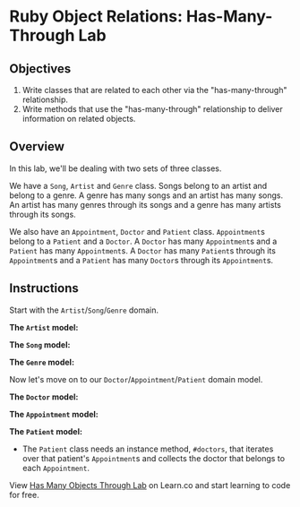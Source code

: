 # Ruby Object Relations: Has-Many-Through Lab

## Objectives

1.  Write classes that are related to each other via the "has-many-through"
    relationship.
2.  Write methods that use the "has-many-through" relationship to deliver
    information on related objects.

## Overview

In this lab, we'll be dealing with two sets of three classes.

We have a `Song`, `Artist` and `Genre` class. Songs belong to an artist and
belong to a genre. A genre has many songs and an artist has many songs. An
artist has many genres through its songs and a genre has many artists through
its songs.

We also have an `Appointment`, `Doctor` and `Patient` class. `Appointment`s belong
to a `Patient` and a `Doctor`. A `Doctor` has many `Appointment`s and a `Patient` has
many `Appointment`s. A `Doctor` has many `Patient`s through its `Appointment`s and a
`Patient` has many `Doctor`s through its `Appointment`s.

## Instructions

Start with the `Artist`/`Song`/`Genre` domain.

**The `Artist` model:**

<!-- - The `Artist` class needs a class variable `@@all` that begins as an empty array -->
<!-- - The `Artist` class needs a class method `.all` that lists each artist in the
  class variable -->
<!-- - An artist is initialized with a name and is saved in the `@@all` array. -->
<!-- - The `Artist` class needs an instance method, `#new_song`, that takes in an
  argument of a name and genre creates a new song. That song should know that it
  belongs to the artist. -->
<!-- - The `Artist` class needs an instance method, `#songs`, that iterates through all
  songs and finds the songs that belong to that artist. Try using `select` to
  achieve this. -->
<!-- - The `Artist` class needs an instance method, `#genres` that iterates over that
  artist's songs and collects the genre of each song. -->

**The `Song` model:**

<!-- - The `Song` class needs a class variable `@@all` that begins as an empty array. -->
<!-- - The `Song` class needs a class method `.all` that lists each song in the class
  variable. -->
<!-- - A song should be initialized with a name, an artist, and a genre, and be saved
  in the `@@all` array. -->

**The `Genre` model:**

<!-- - The `Genre` class needs a class variable `@@all` that begins as an empty array. -->
<!-- - The `Genre` class needs a class method `.all` that lists each genre in the class
  variable. -->
<!-- - A genre should be initialized with a name and be saved in the `@@all` array. -->
<!-- - The `Genre` class needs an instance method, `#songs`, that iterates through all
  songs and finds the songs that belong to that genre. -->
<!-- - The `Genre` class needs an instance method, `#artists`, that iterates over the
  genre's collection of songs and collects the artist that owns each song. -->

Now let's move on to our `Doctor`/`Appointment`/`Patient` domain model.

**The `Doctor` model:**

<!-- - The `Doctor` class needs a class variable `@@all` that begins as an empty array. -->
<!-- - The `Doctor` class needs a class method `.all` that lists each doctor in the
  class variable. -->
<!-- - A doctor should be initialized with a name and be saved in the `@@all` array. -->
<!-- - The `Doctor` class needs an instance method, `#new_appointment`, that takes in a
  an instance of the `Patient` class and a date, and creates a new `Appointment`. That
  `Appointment` should know that it belongs to the doctor -->
<!-- - The `Doctor` class needs an instance method, `#appointments`, that iterates
  through all `Appointment`s and finds those belonging to this doctor. -->
<!-- - The `Doctor` class needs an instance method, `#patients`, that iterates over
  that doctor's `Appointment`s and collects the patient that belongs to each
  `Appointment`s. -->

**The `Appointment` model:**

<!-- - The `Appointment` class needs a class variable `@@all` that begins as an empty array.
- The `Appointment` class needs a class method `.all` that lists each `Appointment`
  in the class variable. -->
<!-- - An `Appointment` should be initialized with a date (as a string, like `"Monday, August 1st"`), a patient, and a doctor. The `Appointment` should be saved in the
  `@@all` array. -->

**The `Patient` model:**

<!-- - The `Patient` class needs a class variable `@@all` that begins as an empty array.
- The `Patient` class needs a class method `.all` that lists each patient in the
  class variable. -->
<!-- - A patient is instantiated with a name and be saved in the `@@all` array. -->
<!-- - The `Patient` class needs an instance method, `#new_appointment`, that takes in
  an argument of a doctor and a date and creates a new `Appointment`. The
  `Appointment` should know that it belongs to the patient. -->
<!-- - The `Patient` class needs an instance method, `#appointments`, that iterates
  through the `Appointment`s array and returns `Appointment`s that belong to the
  patient. -->
- The `Patient` class needs an instance method, `#doctors`, that iterates over
  that patient's `Appointment`s and collects the doctor that belongs to each
  `Appointment`.

<p class='util--hide'>View <a href='https://learn.co/lessons/ruby-objects-has-many-through-lab'>Has Many Objects Through Lab</a> on Learn.co and start learning to code for free.</p>
